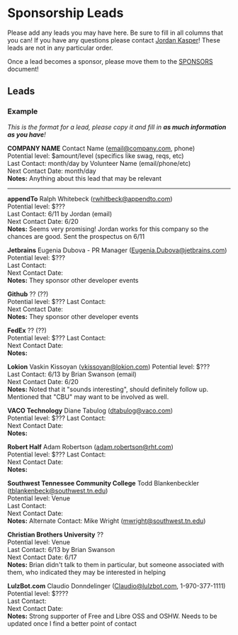 Sponsorship Leads
====

Please add any leads you may have here. Be sure to fill in all columns that you can! If you have any questions please contact [Jordan Kasper](http://twitter.com/jakerella)! These leads are not in any particular order.

Once a lead becomes a sponsor, please move them to the [SPONSORS](https://github.com/HackMemphis/HM-Planning/blob/master/sponsorships/sponsors.md) document!

## Leads

### Example

_This is the format for a lead, please copy it and fill in __as much information as you have__!_
    
__COMPANY NAME__ Contact Name (email@company.com, phone)  
Potential level: $amount/level (specifics like swag, reqs, etc)  
Last Contact: month/day by Volunteer Name (email/phone/etc)  
Next Contact Date: month/day  
__Notes:__ Anything about this lead that may be relevant

---

__appendTo__ Ralph Whitebeck (rwhitbeck@appendto.com)  
Potential level: $???  
Last Contact: 6/11 by Jordan (email)  
Next Contact Date: 6/20  
__Notes:__ Seems very promising! Jordan works for this company so the chances are good. Sent the prospectus on 6/11

__Jetbrains__ Eugenia Dubova - PR Manager (Eugenia.Dubova@jetbrains.com)  
Potential level: $???  
Last Contact:  
Next Contact Date:  
__Notes:__ They sponsor other developer events

__Github__ ?? (??)    
Potential level: $???
Last Contact:  
Next Contact Date:  
__Notes:__ They sponsor other developer events

__FedEx__ ?? (??)    
Potential level: $???
Last Contact:  
Next Contact Date:  
__Notes:__ 

__Lokion__ Vaskin Kissoyan (vkissoyan@lokion.com)
Potential level: $???  
Last Contact: 6/13 by Brian Swanson (email)  
Next Contact Date:  6/20  
__Notes:__  Noted that it "sounds interesting", should definitely follow up. Mentioned that "CBU" may want to be involved as well.

__VACO Technology__ Diane Tabulog (dtabulog@vaco.com)    
Potential level: $???
Last Contact:  
Next Contact Date:  
__Notes:__ 

__Robert Half__ Adam Robertson (adam.robertson@rht.com)    
Potential level: $???
Last Contact:  
Next Contact Date:  
__Notes:__ 

__Southwest Tennessee Community College__ Todd Blankenbeckler (tblankenbeck@southwest.tn.edu)    
Potential level: Venue  
Last Contact:  
Next Contact Date:  
__Notes:__  Alternate Contact: Mike Wright (mwright@southwest.tn.edu) 

__Christian Brothers University__ ??  
Potential level: Venue  
Last Contact: 6/13 by Brian Swanson  
Next Contact Date: 6/17  
__Notes:__ Brian didn't talk to them in particular, but someone associated with them, who indicated they may be interested in helping

__LulzBot.com__ Claudio Donndelinger (Claudio@lulzbot.com, 1-970-377-1111)  
Potential level: $????  
Last Contact:   
Next Contact Date:   
__Notes:__ Strong supporter of Free and Libre OSS and OSHW. Needs to be updated once I find a better point of contact
 
